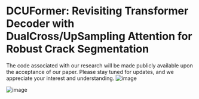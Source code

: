 # DCUFormer: Revisiting Transformer Decoder with DualCross/UpSampling Attention for Robust Crack Segmentation
The code associated with our research will be made publicly available upon the acceptance of our paper. Please stay tuned for updates, and we appreciate your interest and understanding.
![image](https://github.com/SHAN-JH/DCUFormer/assets/155554187/9b0fbf3d-a60f-46ac-a03b-cd9201e4c214)

![image](https://github.com/SHAN-JH/DCUFormer/assets/155554187/f19db75b-0a18-4dbb-b182-4e5db6c3e244)

